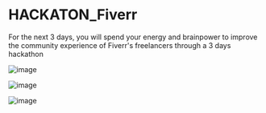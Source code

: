 # HACKATON_Fiverr
For the next 3 days, you will spend your energy and brainpower to improve the community experience of Fiverr's freelancers through a 3 days hackathon

![image](https://user-images.githubusercontent.com/79152416/127353604-b5bf4b9e-4f6b-4a6f-9b0f-b43787d89332.png)

![image](https://user-images.githubusercontent.com/79152416/127353784-7c8cf4b1-11e5-49cc-9a34-64c5a143c250.png)

![image](https://user-images.githubusercontent.com/79152416/127353925-a04e59c0-b3a2-49ae-b213-88cc2dede0b0.png)

